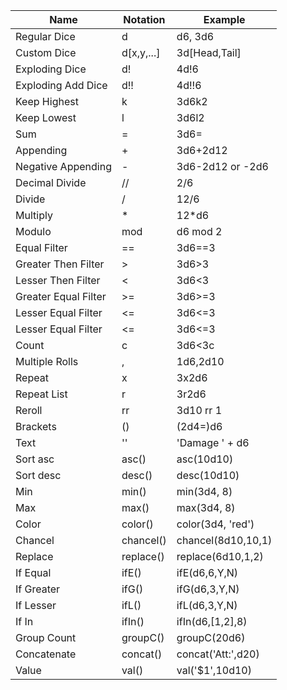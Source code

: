 | Name                 | Notation   | Example            |
|----------------------|------------|--------------------|
| Regular Dice         | d          | d6, 3d6            |
| Custom Dice          | d[x,y,...] | 3d[Head,Tail]      |
| Exploding Dice       | d!         | 4d!6               |
| Exploding Add Dice   | d!!        | 4d!!6              |
| Keep Highest         | k          | 3d6k2              |
| Keep Lowest          | l          | 3d6l2              |
| Sum                  | =          | 3d6=               |
| Appending            | +          | 3d6+2d12           |
| Negative Appending   | -          | 3d6-2d12 or -2d6   |
| Decimal Divide       | //         | 2/6                |
| Divide               | /          | 12/6               |
| Multiply             | *          | 12*d6              |
| Modulo               | mod        | d6 mod 2           |
| Equal Filter         | ==         | 3d6==3             |
| Greater Then Filter  | >          | 3d6>3              |
| Lesser Then Filter   | <          | 3d6<3              |
| Greater Equal Filter | >=         | 3d6>=3             |
| Lesser Equal Filter  | <=         | 3d6<=3             |
| Lesser Equal Filter  | <=         | 3d6<=3             |
| Count                | c          | 3d6<3c             |
| Multiple Rolls       | ,          | 1d6,2d10           |
| Repeat               | x          | 3x2d6              |
| Repeat List          | r          | 3r2d6              |
| Reroll               | rr         | 3d10 rr 1          |
| Brackets             | ()         | (2d4=)d6           |
| Text                 | ''         | 'Damage ' + d6     |
| Sort asc             | asc()      | asc(10d10)         |
| Sort desc            | desc()     | desc(10d10)        |
| Min                  | min()      | min(3d4, 8)        |
| Max                  | max()      | max(3d4, 8)        |
| Color                | color()    | color(3d4, 'red')  |
| Chancel              | chancel()  | chancel(8d10,10,1) |
| Replace              | replace()  | replace(6d10,1,2)  |
| If Equal             | ifE()      | ifE(d6,6,Y,N)      |
| If Greater           | ifG()      | ifG(d6,3,Y,N)      |
| If Lesser            | ifL()      | ifL(d6,3,Y,N)      |
| If In                | ifIn()     | ifIn(d6,[1,2],8)   |
| Group Count          | groupC()   | groupC(20d6)       |
| Concatenate          | concat()   | concat('Att:',d20) |
| Value                | val()      | val('$1',10d10)    |
